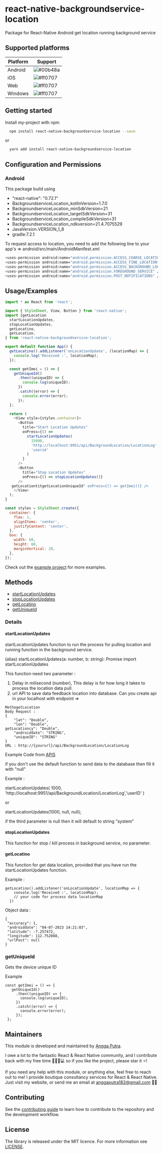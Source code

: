 # react-native-backgroundservice-location

Package for React-Native Android get location running background service

## Supported platforms

| Platform | Support                                                  |
| -------- | -------------------------------------------------------- |
| Android  | ![#00b48a](https://via.placeholder.com/10/00b48a?text=+) |
| iOS      | ![#ff0707](https://via.placeholder.com/10/ff0707?text=+) |
| Web      | ![#ff0707](https://via.placeholder.com/10/ff0707?text=+) |
| Windows  | ![#ff0707](https://via.placeholder.com/10/ff0707?text=+) |

## Getting started

Install my-project with npm

```bash
  npm install react-native-backgroundservice-location --save
```

or

```bash
  yarn add install react-native-backgroundservice-location
```

## Configuration and Permissions

### Android

This package build using

- "react-native": "0.72.1"
- BackgroundserviceLocation_kotlinVersion=1.7.0
- BackgroundserviceLocation_minSdkVersion=21
- BackgroundserviceLocation_targetSdkVersion=31
- BackgroundserviceLocation_compileSdkVersion=31
- BackgroundserviceLocation_ndkversion=21.4.7075529
- JavaVersion.VERSION_1_8
- gradle:7.2.1

To request access to location, you need to add the following line to your app's =>
android/src/main/AndroidManifest.xml

```bash
<uses-permission android:name="android.permission.ACCESS_COARSE_LOCATION" />
<uses-permission android:name="android.permission.ACCESS_FINE_LOCATION" />
<uses-permission android:name="android.permission.ACCESS_BACKGROUND_LOCATION" />
<uses-permission android:name="android.permission.FOREGROUND_SERVICE" />
<uses-permission android:name="android.permission.POST_NOTIFICATIONS" />
```

## Usage/Examples

```javascript
import * as React from 'react';

import { StyleSheet, View, Button } from 'react-native';
import {getLocation
  startLocationUpdates,
  stopLocationUpdates,
  getLocatino,
  getLocation,
} from 'react-native-backgroundservice-location';

export default function App() {
  getLocatino().addListener('onLocationUpdate', (locationMap) => {
    console.log('Received :', locationMap);
  });

  const getImei = () => {
    getUniqueId()
      .then((uniqueID) => {
        console.log(uniqueID);
      })
      .catch((error) => {
        console.error(error);
      });
  };

  return (
    <View style={styles.container}>
      <Button
        title="Start Location Updates"
        onPress={() =>
          startLocationUpdates(
            15000,
            'http://localhost:9951/api/BackgroundLocation/LocationLog',
            'userid'
          )
        }
      />
      <Button
        title="Stop Location Updates"
        onPress={() => stopLocationUpdates()}
      />
   getLocationtitgetLocationUniqueId" onPress={() => getImei()} />
    </View>
  );
}

const styles = StyleSheet.create({
  container: {
    flex: 1,
    alignItems: 'center',
    justifyContent: 'center',
  },
  box: {
    width: 60,
    height: 60,
    marginVertical: 20,
  },
});

```

Check out the [example project](https://github.com/Anggapw182/react-native-backgroundservice-location/tree/main/example) for more examples.

## Methods

- [startLocationUpdates](#startLocationUpdates)
- [stopLocationUpdates](#stopLocationUpdates)
- [getLocatino](#getLocatino)
- [getUniqueId](#getUniqueId)

### Details

#### startLocationUpdates

startLocationUpdates function to run the process for pulling location and running function in the background service.

(alias) startLocationUpdates(a: number, b: string): Promise<number> import startLocationUpdates

This function need two parameter :

1. Delay in milisecond (number), This delay is for how long it takes to process the location data pull.
2. url API to save data feedback location into database. Can you create api in your localhost with endpoint =>

```
MethogetLocation
Body Request :
{
    "lat": "Double",
    "lon": "Double",
getLocationcy": "Double",
    "androiddate": "STRING",
    "uniqueID": "STRING"
}
URL : http://{yoururl}/api/BackgroundLocation/LocationLog
```

Example Code from [APIS](https://github.com/Anggapw182/react-native-backgroundservice-location/tree/main/example%20api)

if you don't use the default function to send data to the database then fill it with "null"

Example :

startLocationUpdates(
1000,
'http://localhost:9951/api/BackgroundLocation/LocationLog','userID'
)

or

startLocationUpdates(1000, null, null);

if the third parameter is null then it will default to string "system"

#### stopLocationUpdates

This function for stop / kill process in background service, no parameter.

#### getLocatino

This function for get data location, provided that you have run the startLocationUpdates function.

Example :

```
getLocatino().addListener('onLocationUpdate', locationMap => {
    console.log('Received :', locationMap);
    // your code for process data locationMap
  })
```

Object data :

```
{
 "accuracy": 1,
 "androiddate": "04-07-2023 14:21:03",
 "latitude": -7.257472,
 "longitude": 112.752088,
 "urlPost": null
}
```

### getUniqueId

Gets the device unique ID

Example

```
const getImei = () => {
   getUniqueId()
     .then((uniqueID) => {
       console.log(uniqueID);
     })
     .catch((error) => {
       console.error(error);
     });
 };
```

## Maintainers

This module is developed and maintained by [Angga Putra](https://github.com/Anggapw182).

I owe a lot to the fantastic React & React Native community, and I contribute back with my free time 👨🏼‍💼💻 so if you like the project, please star it ⭐️!

If you need any help with this module, or anything else, feel free to reach out to me! I provide boutique consultancy services for React & React Native. Just visit my website, or send me an email at anggaputra182@gmail.com 🙏🏻

## Contributing

See the [contributing guide](CONTRIBUTING.md) to learn how to contribute to the repository and the development workflow.

## License

The library is released under the MIT licence. For more information see [LICENSE](https://choosealicense.com/licenses/mit/).
